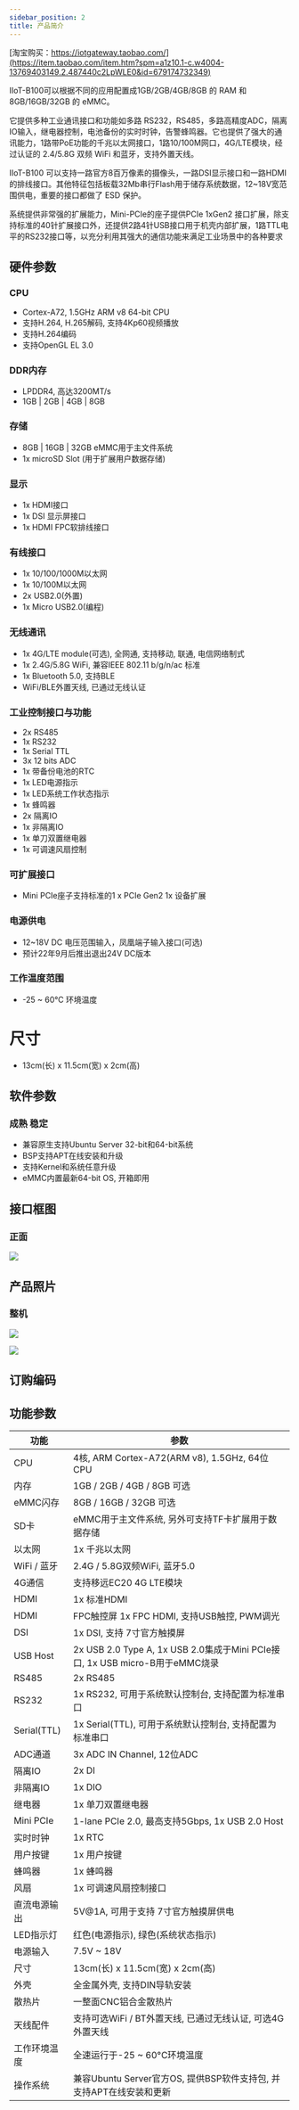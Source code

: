 ```yaml
---
sidebar_position: 2
title: 产品简介
---
```


[淘宝购买：https://iotgateway.taobao.com/](https://item.taobao.com/item.htm?spm=a1z10.1-c.w4004-13769403149.2.487440c2LpWLE0&id=679174732349)

IIoT-B100可以根据不同的应用配置成1GB/2GB/4GB/8GB 的 RAM 和8GB/16GB/32GB 的 eMMC。

它提供多种工业通讯接口和功能如多路 RS232，RS485，多路高精度ADC，隔离IO输入，继电器控制，电池备份的实时时钟，告警蜂鸣器。它也提供了强大的通讯能力，1路带PoE功能的千兆以太网接口，1路10/100M网口，4G/LTE模块，经过认证的 2.4/5.8G 双频 WiFi 和蓝牙，支持外置天线。

IIoT-B100 可以支持一路官方8百万像素的摄像头，一路DSI显示接口和一路HDMI的排线接口。其他特征包括板载32Mb串行Flash用于储存系统数据，12~18V宽范围供电，重要的接口都做了 ESD 保护。

系统提供非常强的扩展能力，Mini-PCIe的座子提供PCIe 1xGen2 接口扩展，除支持标准的40针扩展接口外，还提供2路4针USB接口用于机壳内部扩展，1路TTL电平的RS232接口等，以充分利用其强大的通信功能来满足工业场景中的各种要求


## 硬件参数

### CPU
- Cortex-A72, 1.5GHz ARM v8 64-bit CPU
- 支持H.264, H.265解码, 支持4Kp60视频播放
- 支持H.264编码
- 支持OpenGL EL 3.0
### DDR内存
- LPDDR4, 高达3200MT/s
- 1GB | 2GB | 4GB | 8GB
### 存储
- 8GB | 16GB | 32GB eMMC用于主文件系统
- 1x microSD Slot (用于扩展用户数据存储)
### 显示
- 1x HDMI接口
- 1x DSI 显示屏接口
- 1x HDMI FPC软排线接口
### 有线接口
- 1x 10/100/1000M以太网
- 1x 10/100M以太网
- 2x USB2.0(外置)
- 1x Micro USB2.0(编程)
### 无线通讯
- 1x 4G/LTE module(可选), 全网通, 支持移动, 联通, 电信网络制式
- 1x 2.4G/5.8G WiFi, 兼容IEEE 802.11 b/g/n/ac 标准
- 1x Bluetooth 5.0, 支持BLE
- WiFi/BLE外置天线, 已通过无线认证
### 工业控制接口与功能
- 2x RS485
- 1x RS232
- 1x Serial TTL
- 3x 12 bits ADC
- 1x 带备份电池的RTC
- 1x LED电源指示
- 1x LED系统工作状态指示
- 1x 蜂鸣器
- 2x 隔离IO
- 1x 非隔离IO
- 1x 单刀双置继电器
- 1x 可调速风扇控制
### 可扩展接口
- Mini PCIe座子支持标准的1 x PCIe Gen2 1x 设备扩展
### 电源供电
- 12~18V DC 电压范围输入，凤凰端子输入接口(可选)
- 预计22年9月后推出退出24V DC版本
### 工作温度范围
- -25 ~ 60°C 环境温度
# 尺寸
- 13cm(长) x 11.5cm(宽) x 2cm(高)
## 软件参数
### 成熟 稳定
- 兼容原生支持Ubuntu Server 32-bit和64-bit系统
- BSP支持APT在线安装和升级
- 支持Kernel和系统任意升级
- eMMC内置最新64-bit OS, 开箱即用
  
## 接口框图
### 正面

![](../images/B100-interface-diagram-top.jpg)


## 产品照片
### 整机
   ![](../images/B100-001.jpg)
   
   ![](../images/B100-002.png)

## 订购编码

## 功能参数
|功能	|参数|
|--|---|
|CPU|	 4核, ARM Cortex-A72(ARM v8), 1.5GHz, 64位 CPU|
|内存	|1GB / 2GB / 4GB / 8GB 可选|
|eMMC闪存	|8GB / 16GB / 32GB 可选|
|SD卡	|eMMC用于主文件系统, 另外可支持TF卡扩展用于数据存储|
|以太网	|1x 千兆以太网|
|WiFi / 蓝牙|	2.4G / 5.8G双频WiFi, 蓝牙5.0|
|4G通信|	支持移远EC20 4G LTE模块|
|HDMI	|1x 标准HDMI|
|HDMI| FPC触控屏	1x FPC HDMI, 支持USB触控, PWM调光|
|DSI	|1x DSI, 支持 7寸官方触摸屏|
|USB Host|	2x USB 2.0 Type A, 1x USB 2.0集成于Mini PCIe接口, 1x USB micro-B用于eMMC烧录|
|RS485	|2x RS485|
|RS232	|1x RS232, 可用于系统默认控制台, 支持配置为标准串口|
|Serial(TTL)	|1x Serial(TTL), 可用于系统默认控制台, 支持配置为标准串口|
|ADC通道	|3x ADC IN Channel, 12位ADC|
|隔离IO	|2x DI|
|非隔离IO	|1x DIO|
|继电器	|1x 单刀双置继电器|
|Mini PCIe|	1-lane PCIe 2.0, 最高支持5Gbps, 1x USB 2.0 Host|
|实时时钟|	1x RTC|
|用户按键|	1x 用户按键|
|蜂鸣器|	1x 蜂鸣器|
|风扇	|1x 可调速风扇控制接口|
|直流电源输出|	5V@1A, 可用于支持 7寸官方触摸屏供电|
|LED指示灯|	红色(电源指示), 绿色(系统状态指示)|
|电源输入	|7.5V ~ 18V|
|尺寸	|13cm(长) x 11.5cm(宽) x 2cm(高)|
|外壳	|全金属外壳, 支持DIN导轨安装|
|散热片	|一整面CNC铝合金散热片|
|天线配件	|支持可选WiFi / BT外置天线, 已通过无线认证, 可选4G外置天线|
|工作环境温度|	全速运行于-25 ~ 60°C环境温度|
|操作系统	|兼容Ubuntu Server官方OS, 提供BSP软件支持包, 并支持APT在线安装和更新|
